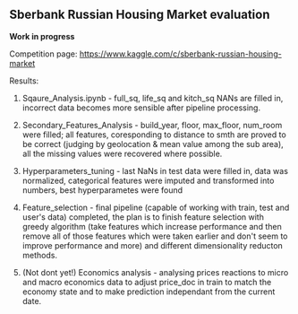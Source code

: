 ## Sberbank Russian Housing Market evaluation

**Work in progress**

Competition page: https://www.kaggle.com/c/sberbank-russian-housing-market

Results:

1. Sqaure_Analysis.ipynb - full_sq, life_sq and kitch_sq NANs are filled in, incorrect data becomes more sensible after pipeline processing.

2. Secondary_Features_Analysis - build_year, floor, max_floor, num_room were filled; all features, coresponding to distance to smth are proved to be correct (judging by geolocation & mean value among the sub area), all the missing values were recovered where possible.

3. Hyperparameters_tuning - last NaNs in test data were filled in, data was normalized, categorical features were imputed and transformed into numbers, best hyperparametes were found

4. Feature_selection - final pipeline (capable of working with train, test and user's data) completed, the plan is to finish feature selection with greedy algorithm (take features which increase performance and then remove all of those features which were taken earlier and don't seem to improve performance and more) and different dimensionality reducton methods.

5. (Not dont yet!) Economics analysis - analysing prices reactions to micro and macro economics data to adjust price_doc in train to match the economy state and to make prediction independant from the current date.